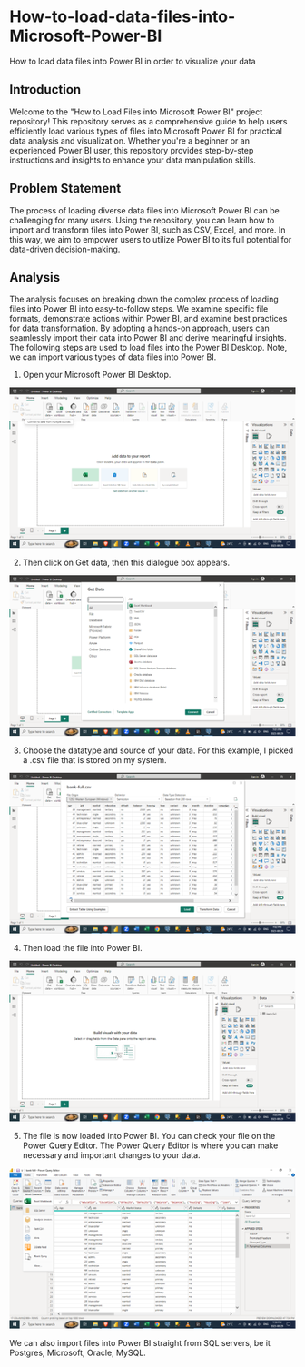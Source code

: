 # How-to-load-data-files-into-Microsoft-Power-BI
How to load data files into Power BI in order to visualize your data

## Introduction
Welcome to the "How to Load Files into Microsoft Power BI" project repository! This repository serves as a comprehensive guide to help users efficiently load various types of files into Microsoft Power BI for practical data analysis and visualization. Whether you're a beginner or an experienced Power BI user, this repository provides step-by-step instructions and insights to enhance your data manipulation skills.

## Problem Statement
The process of loading diverse data files into Microsoft Power BI can be challenging for many users. Using the repository, you can learn how to import and transform files into Power BI, such as CSV, Excel, and more. In this way, we aim to empower users to utilize Power BI to its full potential for data-driven decision-making.

## Analysis
The analysis focuses on breaking down the complex process of loading files into Power BI into easy-to-follow steps. We examine specific file formats, demonstrate actions within Power BI, and examine best practices for data transformation. By adopting a hands-on approach, users can seamlessly import their data into Power BI and derive meaningful insights. <br>
The following steps are used to load files into the Power BI Desktop. Note, we can import various types of data files into Power BI. <br>

 1. Open your Microsoft Power BI Desktop.
 
![](pic1.png)
 
 2. Then click on Get data, then this dialogue box appears. 

 ![](pic2.png)
 
 3. Choose the datatype and source of your data. For this example, I picked a .csv file that is stored on my system.
 
![](pic3.png)
 
 4. Then load the file into Power BI.
 
![](pic4.png)
 
 5. The file is now loaded into Power BI. You can check your file on the Power Query Editor. The Power Query Editor is where you can make necessary and important changes to your data.
 
![](pic5.png)

 We can also import files into Power BI straight from SQL servers, be it Postgres, Microsoft, Oracle, MySQL. 
